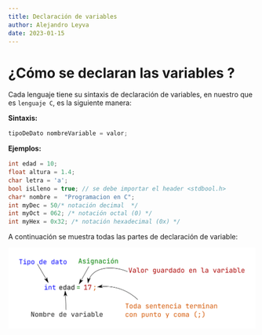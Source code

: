 ```yaml
---
title: Declaración de variables
author: Alejandro Leyva
date: 2023-01-15
---
```


# ¿Cómo se declaran las variables ?

Cada lenguaje tiene su sintaxis de declaración de variables, en nuestro que es `lenguaje C`, es la siguiente manera:

**Sintaxis:**

```c
tipoDeDato nombreVariable = valor;
```

**Ejemplos:**

```c
int edad = 10;
float altura = 1.4;
char letra = 'a';
bool isLleno = true; // se debe importar el header <stdbool.h>
char* nombre =  "Programacion en C";
int myDec = 50/* notación decimal  */
int myOct = 062; /* notación octal (0) */
int myHex = 0x32; /* notación hexadecimal (0x) */
```
A continuación se muestra todas las partes de declaración de variable:

![como se declara una variable](../assets/tipo_variable.png)